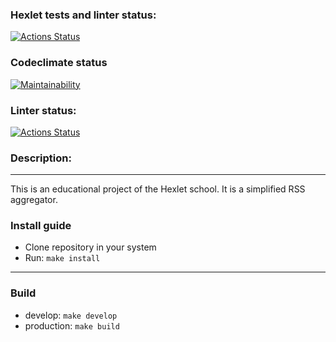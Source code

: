 ### Hexlet tests and linter status:
[![Actions Status](https://github.com/DenisSalnikoff/frontend-project-11/actions/workflows/hexlet-check.yml/badge.svg)](https://github.com/DenisSalnikoff/frontend-project-11/actions)
### Codeclimate status
[![Maintainability](https://api.codeclimate.com/v1/badges/d8a56c1289bab455b5c3/maintainability)](https://codeclimate.com/github/DenisSalnikoff/frontend-project-44/maintainability)
### Linter status:
[![Actions Status](https://github.com/DenisSalnikoff/frontend-project-11/workflows/push-check/badge.svg)](https://github.com/DenisSalnikoff/frontend-project-11/actions)
### Description:
---
This is an educational project of the Hexlet school. It is a simplified RSS aggregator.
### Install guide
- Clone repository in your system
- Run: `make install`
---
### Build
- develop: `make develop`
- production: `make build`